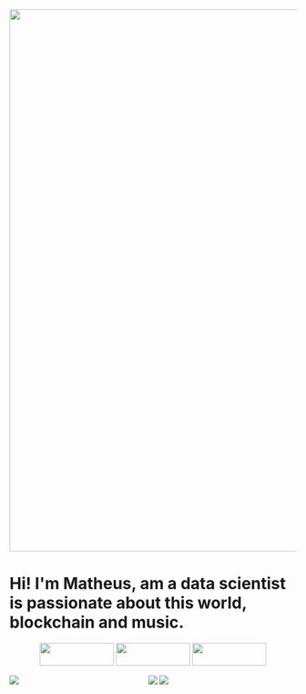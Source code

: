 <img align="auto" src="https://socialify.git.ci/matheussbrand/profile/image?font=Inter&language=1&name=1&owner=1&pattern=Charlie%20Brown&pulls=1&stargazers=1&theme=Auto" width=950  height=auto>

# Hi! I'm Matheus, am a data scientist is passionate about this world, blockchain and music.

<p  align="center" width=auto  height=auto>
 <img align="auto" src="https://img.shields.io/badge/Gmail-28282b?style=for-the-badge&logo=gmail&logoColor=none" href="mailto:matheussilbrand@gmail.com" width=130  height=40>
 <img align="auto"  src="https://img.shields.io/badge/LinkedIn-28282b?style=for-the-badge&logo=linkedin&logoColor=none" href="https://www.linkedin.com/in/matheussbrandao" width=130  height=40>
 <img align="auto"  src="https://img.shields.io/badge/github-28282b?style=for-the-badge&logo=github&logoColor=none" href="https://github.com/matheussbrand" width=130  height=40>
</p>

<p align="center" width=auto  height=auto>
   <img align ="left" src="https://spotify-recently-played-readme.vercel.app/api?user=12178109534&unique=1" width=auto  height=auto>
   <img align="justify" src="https://github-readme-stats.vercel.app/api/top-langs/?username=matheussbrand&layout=compact&theme=dark" href="https://github.com/anuraghazra/github-readme-stats" width=auto  height=auto>
   <img align="rigth" src="https://github-readme-stats.vercel.app/api?username=matheussbrand&show_icons=true&theme=dark" width=auto  height=auto>
</p>
